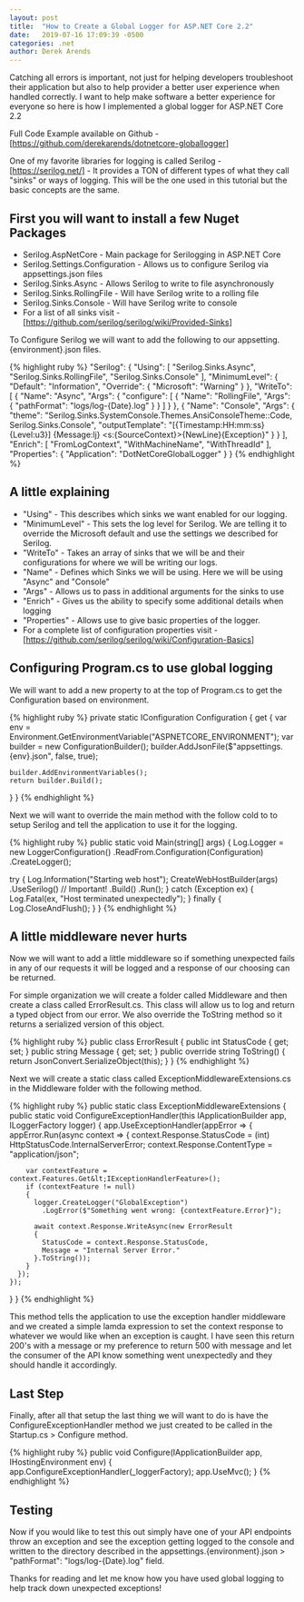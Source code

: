 ```yaml
---
layout: post
title:  "How to Create a Global Logger for ASP.NET Core 2.2"
date:   2019-07-16 17:09:39 -0500
categories: .net
author: Derek Arends
---
```


Catching all errors is important, not just for helping developers troubleshoot their application but also to help provider a better user experience when handled correctly.  I want to help make software a better experience for everyone so here is how I implemented a global logger for ASP.NET Core 2.2

Full Code Example available on Github - [https://github.com/derekarends/dotnetcore-globallogger]</a>

One of my favorite libraries for logging is called Serilog - [https://serilog.net/] - It provides a TON of different types of what they call "sinks" or ways of logging.  This will be the one used in this tutorial but the basic concepts are the same.

## First you will want to install a few Nuget Packages

* Serilog.AspNetCore - Main package for Serilogging in ASP.NET Core
* Serilog.Settings.Configuration - Allows us to configure Serilog via appsettings.json files
* Serilog.Sinks.Async - Allows Serilog to write to file asynchronously
* Serilog.Sinks.RollingFile - Will have Serilog write to a rolling file
* Serilog.Sinks.Console - Will have Serilog write to console
* For a list of all sinks visit - [https://github.com/serilog/serilog/wiki/Provided-Sinks]

To Configure Serilog we will want to add the following to our appsetting.{environment}.json files.

{% highlight ruby %}
"Serilog": {
    "Using": [
      "Serilog.Sinks.Async",
      "Serilog.Sinks.RollingFile",
      "Serilog.Sinks.Console"
    ],
    "MinimumLevel": {
      "Default": "Information",
      "Override": {
        "Microsoft": "Warning"
      }
    },
    "WriteTo": [
      {
        "Name": "Async",
        "Args": {
          "configure": [
            {
              "Name": "RollingFile",
              "Args": {
                "pathFormat": "logs/log-{Date}.log"
              }
            }
          ]
        }
      },
      {
        "Name": "Console",
        "Args": {
          "theme": "Serilog.Sinks.SystemConsole.Themes.AnsiConsoleTheme::Code, Serilog.Sinks.Console",
          "outputTemplate": "[{Timestamp:HH:mm:ss} {Level:u3}] {Message:lj} &lt;s:{SourceContext}>{NewLine}{Exception}"
        }
      }
    ],
    "Enrich": [
      "FromLogContext",
      "WithMachineName",
      "WithThreadId"
    ],
    "Properties": {
      "Application": "DotNetCoreGlobalLogger"
    }
  }
{% endhighlight %}

## A little explaining

* "Using" - This describes which sinks we want enabled for our logging.
* "MinimumLevel" - This sets the log level for Serilog.  We are telling it to override the Microsoft default and use the settings we described for Serilog.
* "WriteTo" - Takes an array of sinks that we will be and their configurations for where we will be writing our logs.
* "Name" -  Defines which Sinks we will be using. Here we will be using "Async" and "Console"
* "Args" - Allows us to pass in additional arguments for the sinks to use
* "Enrich" - Gives us the ability to specify some additional details when logging
* "Properties" - Allows use to give basic properties of the logger.
* For a complete list of configuration properties visit - [https://github.com/serilog/serilog/wiki/Configuration-Basics]

## Configuring Program.cs to use global logging

We will want to add a new property to at the top of Program.cs to get the Configuration based on environment.

{% highlight ruby %}
private static IConfiguration Configuration
{
  get
  {
    var env = Environment.GetEnvironmentVariable("ASPNETCORE_ENVIRONMENT");
    var builder = new ConfigurationBuilder();
    builder.AddJsonFile($"appsettings.{env}.json", false, true);

    builder.AddEnvironmentVariables();
    return builder.Build();
  }
}
{% endhighlight %}

Next we will want to override the main method with the follow cold to to setup Serilog and tell the application to use it for the logging.

{% highlight ruby %}
public static void Main(string[] args)
{
  Log.Logger = new LoggerConfiguration()
    .ReadFrom.Configuration(Configuration)
    .CreateLogger();

  try
  {
    Log.Information("Starting web host");
    CreateWebHostBuilder(args)
      .UseSerilog() // Important!
      .Build()
      .Run();
  }
  catch (Exception ex)
  {
    Log.Fatal(ex, "Host terminated unexpectedly");
  }
  finally
  {
    Log.CloseAndFlush();
  }
}
{% endhighlight %}

## A little middleware never hurts

Now we will want to add a little middleware so if something unexpected fails in any of our requests it will be logged and a response of our choosing can be returned.

For simple organization we will create a folder called Middleware and then create a class called ErrorResult.cs.  This class will allow us to log and return a typed object from our error.  We also override the ToString method so it returns a serialized version of this object.

{% highlight ruby %}
public class ErrorResult
{
  public int StatusCode { get; set; }
  public string Message { get; set; }
  public override string ToString()
  {
    return JsonConvert.SerializeObject(this);
  }
}
{% endhighlight %}

Next we will create a static class called ExceptionMiddlewareExtensions.cs in the Middleware folder with the following method.

{% highlight ruby %}
public static class ExceptionMiddlewareExtensions
{
  public static void ConfigureExceptionHandler(this IApplicationBuilder app, ILoggerFactory logger)
  {
    app.UseExceptionHandler(appError =>
    {
      appError.Run(async context =>
      {
        context.Response.StatusCode = (int) HttpStatusCode.InternalServerError;
        context.Response.ContentType = "application/json";

        var contextFeature = context.Features.Get&lt;IExceptionHandlerFeature>();
        if (contextFeature != null)
        {
          logger.CreateLogger("GlobalException")
            .LogError($"Something went wrong: {contextFeature.Error}");

          await context.Response.WriteAsync(new ErrorResult
          {
            StatusCode = context.Response.StatusCode,
            Message = "Internal Server Error."
          }.ToString());
        }
      });
    });
  }
}
{% endhighlight %}

This method tells the application to use the exception handler middleware and we created a simple lamda expression to set the context response to whatever we would like when an exception is caught.  I have seen this return 200's with a message or my preference to return 500 with message and let the consumer of the API know something went unexpectedly and they should handle it accordingly.

## Last Step

Finally, after all that setup the last thing we will want to do is have the ConfigureExceptionHandler method we just created to be called in the Startup.cs > Configure method.

{% highlight ruby %}
public void Configure(IApplicationBuilder app, IHostingEnvironment env)
{
  app.ConfigureExceptionHandler(_loggerFactory);
  app.UseMvc();
}
{% endhighlight %}

## Testing

Now if you would like to test this out simply have one of your API endpoints throw an exception and see the exception getting logged to the console and written to the directory described in the appsettings.{environment}.json > "pathFormat": "logs/log-{Date}.log" field.

Thanks for reading and let me know how you have used global logging to help track down unexpected exceptions!

[https://github.com/derekarends/dotnetcore-globallogger]: https://github.com/derekarends/dotnetcore-globallogger
[https://serilog.net/]: https://serilog.net/
[https://github.com/serilog/serilog/wiki/Provided-Sinks]: https://github.com/serilog/serilog/wiki/Provided-Sinks
[https://github.com/serilog/serilog/wiki/Configuration-Basics]: https://github.com/serilog/serilog/wiki/Configuration-Basics
